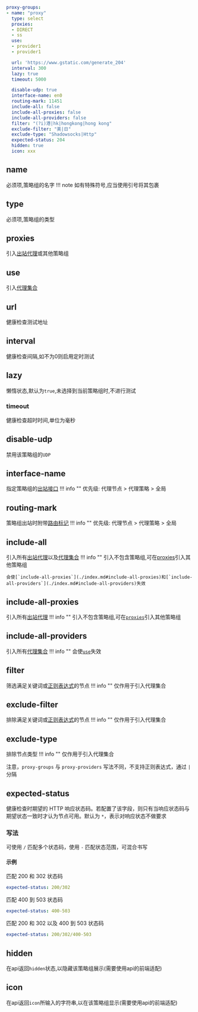 ```{.yaml linenums="1"}
proxy-groups:
- name: "proxy"
  type: select
  proxies:
  - DIRECT
  - ss
  use:
  - provider1
  - provider1

  url: 'https://www.gstatic.com/generate_204'
  interval: 300
  lazy: true
  timeout: 5000

  disable-udp: true
  interface-name: en0
  routing-mark: 11451
  include-all: false
  include-all-proxies: false
  include-all-providers: false
  filter: "(?i)港|hk|hongkong|hong kong"
  exclude-filter: "美|日"
  exclude-type: "Shadowsocks|Http"
  expected-status: 204
  hidden: true
  icon: xxx
```

## name

必须项,策略组的名字
!!! note
    如有特殊符号,应当使用引号将其包裹

## type

必须项,策略组的类型

## proxies

引入[出站代理](../proxies/index.md)或其他策略组

## use

引入[代理集合](../proxy-providers/index.md)

## url

健康检查测试地址

## interval

健康检查间隔,如不为0则启用定时测试

## lazy

懒惰状态,默认为`true`,未选择到当前策略组时,不进行测试

### timeout

健康检查超时时间,单位为毫秒

## disable-udp

禁用该策略组的`UDP`

## interface-name

指定策略组的[出站接口](../general.md#_11)
!!! info ""
    优先级: 代理节点 > 代理策略 > 全局

## routing-mark

策略组出站时附带[路由标记](../general.md#_12)
!!! info ""
    优先级: 代理节点 > 代理策略 > 全局

## include-all

引入所有[出站代理](../proxies/index.md)以及[代理集合](../proxy-providers/index.md)
!!! info ""
    引入不包含策略组,可在[proxies](./index.md#proxies)引入其他策略组

    会使[`include-all-proxies`](./index.md#include-all-proxies)和[`include-all-providers`](./index.md#include-all-providers)失效

## include-all-proxies

引入所有[出站代理](../proxies/index.md)
!!! info ""
    引入不包含策略组,可在[`proxies`](./index.md#proxies)引入其他策略组

## include-all-providers

引入所有[代理集合](../proxy-providers/index.md)
!!! info ""
    会使[`use`](./index.md#use)失效

## filter

筛选满足关键词或[正则表达式](https://github.com/ziishaned/learn-regex/blob/master/translations/README-cn.md)的节点
!!! info ""
    仅作用于引入代理集合

## exclude-filter

排除满足关键词或[正则表达式](https://github.com/ziishaned/learn-regex/blob/master/translations/README-cn.md)的节点
!!! info ""
    仅作用于引入代理集合

## exclude-type

排除节点类型
!!! info ""
    仅作用于引入代理集合

注意，`proxy-groups` 与 `proxy-providers` 写法不同，不支持正则表达式，通过 `|` 分隔

## expected-status

健康检查时期望的 HTTP 响应状态码。若配置了该字段，则只有当响应状态码与期望状态一致时才认为节点可用。默认为 `*`，表示对响应状态不做要求

### 写法

可使用 `/` 匹配多个状态码，使用 `-` 匹配状态范围，可混合书写

#### 示例

匹配 200 和 302 状态码

```{.yaml linenums="1"}
expected-status: 200/302
```

匹配 400 到 503 状态码

```{.yaml linenums="1"}
expected-status: 400-503
```

匹配 200 和 302 以及 400 到 503 状态码

```{.yaml linenums="1"}
expected-status: 200/302/400-503
```

## hidden

在api返回`hidden`状态,以隐藏该策略组展示(需要使用api的前端适配)

## icon

在api返回`icon`所输入的字符串,以在该策略组显示(需要使用api的前端适配)
